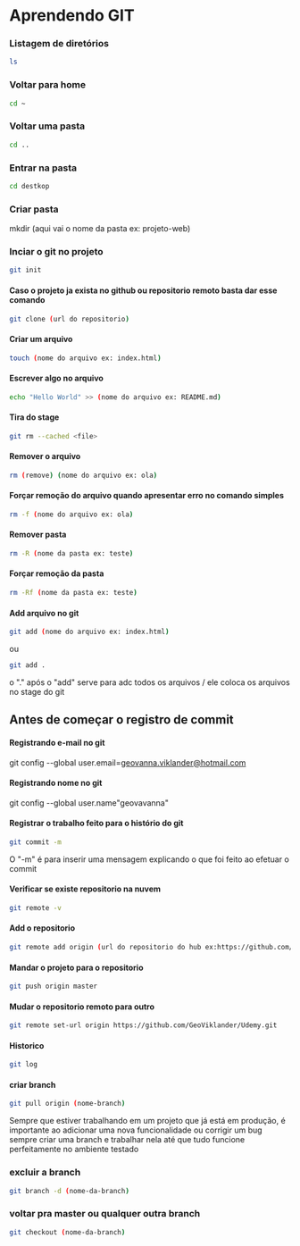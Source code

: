 # Aprendendo GIT 

### Listagem de diretórios
``` bash
ls
```

### Voltar para home 
``` bash
cd ~
```

### Voltar uma pasta
``` bash
cd ..
```
### Entrar na pasta
``` bash
cd destkop
```

### Criar pasta
mkdir  (aqui vai o nome da pasta ex: projeto-web)

### Inciar o git no projeto
``` bash
git init 
```

#### Caso o projeto ja exista no github ou repositorio remoto basta dar esse comando 
``` bash
git clone (url do repositorio)
```
#### Criar um arquivo
``` bash
touch (nome do arquivo ex: index.html)
```

#### Escrever algo no arquivo
``` bash
echo "Hello World" >> (nome do arquivo ex: README.md)
```

#### Tira do stage
``` bash
git rm --cached <file>
```

#### Remover o arquivo
``` bash
rm (remove) (nome do arquivo ex: ola)
```

#### Forçar remoção do arquivo quando apresentar erro no comando simples
``` bash
rm -f (nome do arquivo ex: ola)
```

#### Remover pasta
``` bash
rm -R (nome da pasta ex: teste)
```

#### Forçar remoção da pasta
``` bash
rm -Rf (nome da pasta ex: teste)
```

#### Add arquivo no git
``` bash
git add (nome do arquivo ex: index.html)
```
ou 

``` bash
git add . 
```
o "." após o "add" serve para adc
todos os arquivos / ele coloca os arquivos no stage do git

## Antes de começar o registro de commit

#### Registrando e-mail no git
git config --global user.email=geovanna.viklander@hotmail.com

#### Registrando nome no git
git config --global user.name"geovavanna"

#### Registrar o trabalho feito para o histório do git
``` bash
git commit -m 
```
O "-m" é para inserir uma mensagem explicando o que foi feito ao efetuar o commit

#### Verificar se existe repositorio na nuvem
``` bash
git remote -v
```

#### Add o repositorio
``` bash
git remote add origin (url do repositorio do hub ex:https://github.com/GeoViklander/projeto-web.git
```

#### Mandar o projeto para o repositorio
``` bash
git push origin master
```

#### Mudar o repositorio remoto para outro
``` bash
git remote set-url origin https://github.com/GeoViklander/Udemy.git
```

#### Historico 
``` bash
git log
```

#### criar branch 
``` bash
git pull origin (nome-branch)
```
Sempre que estiver trabalhando em um projeto que já está em produção, é
importante ao adicionar uma nova funcionalidade ou corrigir um bug sempre criar uma branch
e trabalhar nela até que tudo funcione perfeitamente no ambiente testado

### excluir a branch
``` bash
git branch -d (nome-da-branch)
```

### voltar pra master ou qualquer outra branch
``` bash
git checkout (nome-da-branch)
```



